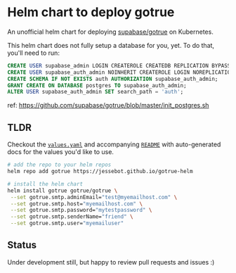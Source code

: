 # Helm chart to deploy gotrue

An unofficial helm chart for deploying [supabase/gotrue](https://github.com/supabase/gotrue) on Kubernetes.

This helm chart does not fully setup a database for you, yet. To do that, you'll need to run:

```sql
CREATE USER supabase_admin LOGIN CREATEROLE CREATEDB REPLICATION BYPASSRLS;
CREATE USER supabase_auth_admin NOINHERIT CREATEROLE LOGIN NOREPLICATION PASSWORD 'mysecurepassword';
CREATE SCHEMA IF NOT EXISTS auth AUTHORIZATION supabase_auth_admin;
GRANT CREATE ON DATABASE postgres TO supabase_auth_admin;
ALTER USER supabase_auth_admin SET search_path = 'auth';
```

ref: https://github.com/supabase/gotrue/blob/master/init_postgres.sh

## TLDR

Checkout the [`values.yaml`](./gotrue/values.yaml) and accompanying [`README`](./gotrue/README.md) with auto-generated docs for the values you'd like to use.

```bash
# add the repo to your helm repos
helm repo add gotrue https://jessebot.github.io/gotrue-helm

# install the helm chart
helm install gotrue gotrue/gotrue \
 --set gotrue.smtp.adminEmail="test@myemailhost.com" \
 --set gotrue.smtp.host="myemailhost.com" \
 --set gotrue.smtp.password="mytestpassword" \
 --set gotrue.smtp.senderName="friend" \
 --set gotrue.smtp.user="myemailuser"
```

## Status
Under development still, but happy to review pull requests and issues :)
